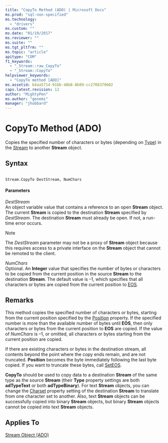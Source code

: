 ```yaml
---
title: "CopyTo Method (ADO) | Microsoft Docs"
ms.prod: "sql-non-specified"
ms.technology:
  - "drivers"
ms.custom: ""
ms.date: "01/19/2017"
ms.reviewer: ""
ms.suite: ""
ms.tgt_pltfrm: ""
ms.topic: "article"
apitype: "COM"
f1_keywords: 
  - "_Stream::raw_CopyTo"
  - "_Stream::CopyTo"
helpviewer_keywords: 
  - "CopyTo method [ADO]"
ms.assetid: b4aa5714-916b-48b8-8b09-cc2708379602
caps.latest.revision: 12
author: "MightyPen"
ms.author: "genemi"
manager: "jhubbard"
---
```

# CopyTo Method (ADO)
Copies the specified number of characters or bytes (depending on [Type](../../../ado/reference/ado-api/type-property-ado-stream.md)) in the [Stream](../../../ado/reference/ado-api/stream-object-ado.md) to another **Stream** object.  
  
## Syntax  
  
```  
  
Stream.CopyTo DestStream, NumChars  
```  
  
#### Parameters  
 *DestStream*  
 An object variable value that contains a reference to an open **Stream** object. The current **Stream** is copied to the destination **Stream** specified by *DestStream*. The destination **Stream** must already be open. If not, a run-time error occurs.  
  
> [!NOTE]
>  The *DestStream* parameter may not be a proxy of **Stream** object because this requires access to a private interface on the **Stream** object that cannot be remoted to the client.  
  
 *NumChars*  
 Optional. An **Integer** value that specifies the number of bytes or characters to be copied from the current position in the source **Stream** to the destination **Stream**. The default value is –1, which specifies that all characters or bytes are copied from the current position to [EOS](../../../ado/reference/ado-api/eos-property.md).  
  
## Remarks  
 This method copies the specified number of characters or bytes, starting from the current position specified by the [Position](../../../ado/reference/ado-api/position-property-ado.md) property. If the specified number is more than the available number of bytes until **EOS**, then only characters or bytes from the current position to **EOS** are copied. If the value of *NumChars* is –1, or omitted, all characters or bytes starting from the current position are copied.  
  
 If there are existing characters or bytes in the destination stream, all contents beyond the point where the copy ends remain, and are not truncated. **Position** becomes the byte immediately following the last byte copied. If you want to truncate these bytes, call [SetEOS](../../../ado/reference/ado-api/seteos-method.md).  
  
 **CopyTo** should be used to copy data to a destination **Stream** of the same type as the source **Stream** (their **Type** property settings are both **adTypeText** or both **adTypeBinary**). For text **Stream** objects, you can change the [Charset](../../../ado/reference/ado-api/charset-property-ado.md) property setting of the destination **Stream** to translate from one character set to another. Also, text **Stream** objects can be successfully copied into binary **Stream** objects, but binary **Stream** objects cannot be copied into text **Stream** objects.  
  
## Applies To  
 [Stream Object (ADO)](../../../ado/reference/ado-api/stream-object-ado.md)